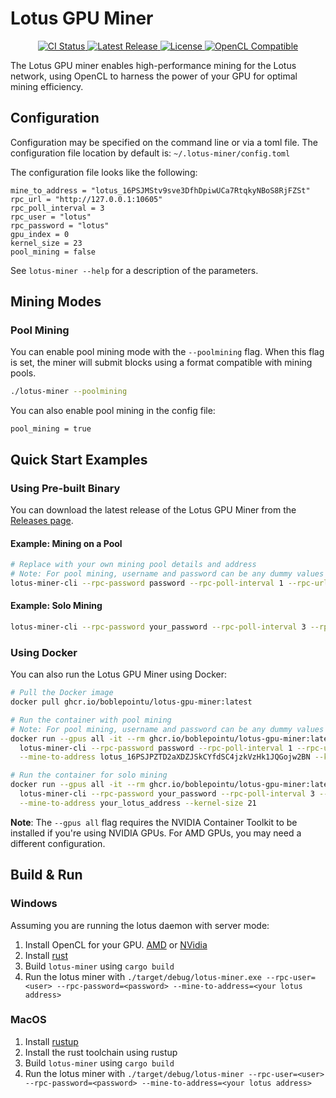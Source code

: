 <p align="center">
  <h1>Lotus GPU Miner</h1>
</p>

<p align="center">
  <a href="https://github.com/Boblepointu/lotusd/actions/workflows/lotus-main-ci.yml">
    <img src="https://github.com/Boblepointu/lotusd/actions/workflows/lotus-main-ci.yml/badge.svg?branch=master" alt="CI Status">
  </a>
  <a href="https://github.com/LotusiaStewardship/lotusd/releases/latest">
    <img src="https://img.shields.io/github/v/release/LotusiaStewardship/lotusd" alt="Latest Release">
  </a>
  <a href="../LICENSE">
    <img src="https://img.shields.io/github/license/LotusiaStewardship/lotusd" alt="License">
  </a>
  <a href="https://opencl.org">
    <img src="https://img.shields.io/badge/OpenCL-Compatible-brightgreen" alt="OpenCL Compatible">
  </a>
</p>

The Lotus GPU miner enables high-performance mining for the Lotus network, using OpenCL to harness the power of your GPU for optimal mining efficiency.

## Configuration

Configuration may be specified on the command line or via a toml file. 
The configuration file location by default is: `~/.lotus-miner/config.toml`

The configuration file looks like the following:

```
mine_to_address = "lotus_16PSJMStv9sve3DfhDpiwUCa7RtqkyNBoS8RjFZSt"
rpc_url = "http://127.0.0.1:10605"
rpc_poll_interval = 3
rpc_user = "lotus"
rpc_password = "lotus"
gpu_index = 0
kernel_size = 23
pool_mining = false
```

See `lotus-miner --help` for a description of the parameters.

## Mining Modes

### Pool Mining

You can enable pool mining mode with the `--poolmining` flag. When this flag is set, the miner will submit blocks using a format compatible with mining pools.

```bash
./lotus-miner --poolmining
```

You can also enable pool mining in the config file:

```
pool_mining = true
```

## Quick Start Examples

### Using Pre-built Binary

You can download the latest release of the Lotus GPU Miner from the [Releases page](https://github.com/LotusiaStewardship/lotusd/releases).

#### Example: Mining on a Pool

```bash
# Replace with your own mining pool details and address
# Note: For pool mining, username and password can be any dummy values
lotus-miner-cli --rpc-password password --rpc-poll-interval 1 --rpc-url https://pool.golden-flux.fr --rpc-user miner --mine-to-address lotus_16PSJPZTD2aXDZJSkCYfdSC4jzkVzHk1JQGojw2BN --kernel-size 21 --poolmining
```

#### Example: Solo Mining

```bash
lotus-miner-cli --rpc-password your_password --rpc-poll-interval 3 --rpc-url http://127.0.0.1:10604 --rpc-user your_username --mine-to-address your_lotus_address --kernel-size 21
```

### Using Docker

You can also run the Lotus GPU Miner using Docker:

```bash
# Pull the Docker image
docker pull ghcr.io/boblepointu/lotus-gpu-miner:latest

# Run the container with pool mining
# Note: For pool mining, username and password can be any dummy values
docker run --gpus all -it --rm ghcr.io/boblepointu/lotus-gpu-miner:latest \
  lotus-miner-cli --rpc-password password --rpc-poll-interval 1 --rpc-url https://pool.golden-flux.fr --rpc-user miner \
  --mine-to-address lotus_16PSJPZTD2aXDZJSkCYfdSC4jzkVzHk1JQGojw2BN --kernel-size 21 --poolmining

# Run the container for solo mining
docker run --gpus all -it --rm ghcr.io/boblepointu/lotus-gpu-miner:latest \
  lotus-miner-cli --rpc-password your_password --rpc-poll-interval 3 --rpc-url http://your_node_ip:10604 --rpc-user your_username \
  --mine-to-address your_lotus_address --kernel-size 21
```

**Note**: The `--gpus all` flag requires the NVIDIA Container Toolkit to be installed if you're using NVIDIA GPUs. For AMD GPUs, you may need a different configuration.

## Build & Run

### Windows

Assuming you are running the lotus daemon with server mode:

1. Install OpenCL for your GPU. [AMD](https://github.com/GPUOpen-LibrariesAndSDKs/OCL-SDK/releases/download/1.0/OCL_SDK_Light_AMD.exe) or [NVidia](https://developer.nvidia.com/cuda-downloads)
2. Install [rust](https://static.rust-lang.org/rustup/dist/x86_64-pc-windows-msvc/rustup-init.exe)
3. Build `lotus-miner` using `cargo build`
4. Run the lotus miner with `./target/debug/lotus-miner.exe --rpc-user=<user> --rpc-password=<password> --mine-to-address=<your lotus address>`

### MacOS

1. Install [rustup](https://rustup.rs/)
2. Install the rust toolchain using rustup
3. Build `lotus-miner` using `cargo build`
4. Run the lotus miner with `./target/debug/lotus-miner --rpc-user=<user> --rpc-password=<password> --mine-to-address=<your lotus address>`

